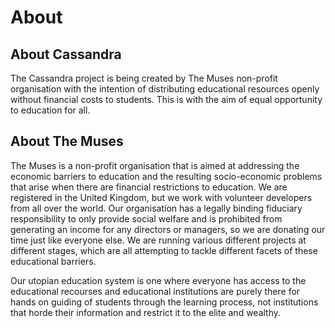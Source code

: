 # About

## About Cassandra

The Cassandra project is being created by The Muses non-profit organisation with the intention of distributing educational resources openly without financial costs to students. This is with the aim of equal opportunity to education for all.

## About The Muses

The Muses is a non-profit organisation that is aimed at addressing the economic barriers to education and the resulting socio-economic problems that arise when there are financial restrictions to education. We are registered in the United Kingdom, but we work with volunteer developers from all over the world. Our organisation has a legally binding fiduciary responsibility to only provide social welfare and is prohibited from generating an income for any directors or managers, so we are donating our time just like everyone else. We are running various different projects at different stages, which are all attempting to tackle different facets of these educational barriers.

Our utopian education system is one where everyone has access to the educational recourses and educational institutions are purely there for hands on guiding of students through the learning process, not institutions that horde their information and restrict it to the elite and wealthy.


